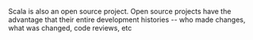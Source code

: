 Scala is also an open source project. Open source projects have the advantage that their entire development histories -- who made changes, what was changed, code reviews, etc